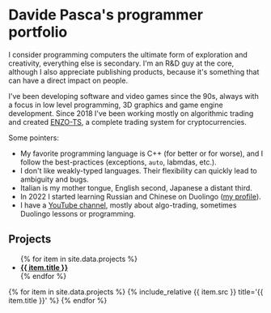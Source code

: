 # Davide Pasca's programmer portfolio

I consider programming computers the ultimate form of exploration and creativity, everything else is secondary. I'm an R&D guy at the core, although I also appreciate publishing products, because it's something that can have a direct impact on people.

I've been developing software and video games since the 90s, always with a focus in low level programming, 3D graphics and game engine development. Since 2018 I've been working mostly on algorithmic trading and created [ENZO-TS](https://www.enzobot.com), a complete trading system for cryptocurrencies.

Some pointers:
- My favorite programming language is C++ (for better or for worse), and I follow the best-practices (exceptions, `auto`, labmdas, etc.).
- I don't like weakly-typed languages. Their flexibility can quickly lead to ambiguity and bugs.
- Italian is my mother tongue, English second, Japanese a distant third.
- In 2022 I started learning Russian and Chinese on Duolingo ([my profile](https://www.duolingo.com/profile/TheCrib)).
- I have a [YouTube channel](https://www.youtube.com/c/DavidePasca), mostly about algo-trading, sometimes Duolingo lessons or programming.

## Projects

<ul>
  {% for item in site.data.projects %}
    <li>
      <b><a href="#{{ item.id }}">{{ item.title }}</a></b>
    </li>
  {% endfor %}
</ul>

{% for item in site.data.projects %}
{% include_relative {{ item.src }} title='{{ item.title }}' %}
{% endfor %}

